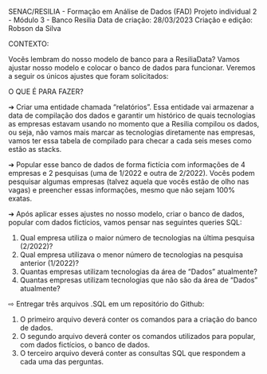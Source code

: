 SENAC/RESILIA - Formação em Análise de Dados (FAD)
Projeto individual 2 - Módulo 3 - Banco Resilia
Data de criação: 28/03/2023
Criação e edição: Robson da Silva


CONTEXTO:


Vocês lembram do nosso modelo de banco para a ResiliaData?
Vamos ajustar nosso modelo e colocar o banco de dados para funcionar.
Veremos a seguir os únicos ajustes que foram solicitados:


O QUE É PARA FAZER?


➔ Criar uma entidade chamada “relatórios”. Essa
entidade vai armazenar a data de compilação dos
dados e garantir um histórico de quais tecnologias as
empresas estavam usando no momento que a Resilia
compilou os dados, ou seja, não vamos mais marcar
as tecnologias diretamente nas empresas, vamos ter
essa tabela de compilado para checar a cada seis
meses como estão as stacks.


➔ Popular esse banco de dados de forma fictícia com
informações de 4 empresas e 2 pesquisas (uma de
1/2022 e outra de 2/2022). Vocês podem pesquisar
algumas empresas (talvez aquela que vocês estão de
olho nas vagas) e preencher essas informações,
mesmo que não sejam 100% exatas.


➔ Após aplicar esses ajustes no nosso modelo, criar o banco de dados,
popular com dados fictícios, vamos pensar nas seguintes queries SQL:
1. Qual empresa utiliza o maior número de tecnologias na última pesquisa
(2/2022)?
2. Qual empresa utilizava o menor número de tecnologias na pesquisa
anterior (1/2022)?
3. Quantas empresas utilizam tecnologias da área de “Dados”
atualmente?
4. Quantas empresas utilizam tecnologias que não são da área de
“Dados” atualmente?

⇨ Entregar três arquivos .SQL em um repositório do Github:
1. O primeiro arquivo deverá conter os comandos para a criação do
banco de dados.
2. O segundo arquivo deverá conter os comandos utilizados para
popular, com dados fictícios, o banco de dados.
3. O terceiro arquivo deverá conter as consultas SQL que respondem a
cada uma das perguntas. 
